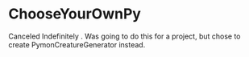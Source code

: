 # ChooseYourOwnPy
Canceled Indefinitely . Was going to do this for a project, but chose to create PymonCreatureGenerator instead. 
